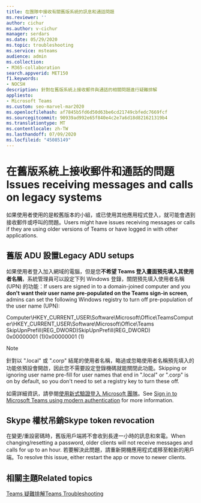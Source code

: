 ```yaml
---
title: 在團隊中接收有關舊版系統的訊息和通話問題
ms.reviewer: ''
author: cichur
ms.author: v-cichur
manager: serdars
ms.date: 05/29/2020
ms.topic: troubleshooting
ms.service: msteams
audience: admin
ms.collection:
- M365-collaboration
search.appverid: MET150
f1.keywords:
- NOCSH
description: 針對在舊版系統上接收郵件與通話的相關問題進行疑難排解
appliesto:
- Microsoft Teams
ms.custom: seo-marvel-mar2020
ms.openlocfilehash: af7845b5fd6d50d63be6cd21749cbfedc7669fcf
ms.sourcegitcommit: 90939ad992e65f840e4c2e7a6d18d821621319b4
ms.translationtype: MT
ms.contentlocale: zh-TW
ms.lasthandoff: 07/09/2020
ms.locfileid: "45085149"
---
```

<a name="issues-receiving-messages-and-calls-on-legacy-systems"></a><span data-ttu-id="04a07-103">在舊版系統上接收郵件和通話的問題</span><span class="sxs-lookup"><span data-stu-id="04a07-103">Issues receiving messages and calls on legacy systems</span></span>
==============================================================

<span data-ttu-id="04a07-104">如果使用者使用的是較舊版本的小組，或已使用其他應用程式登入，就可能會遇到接收郵件或呼叫的問題。</span><span class="sxs-lookup"><span data-stu-id="04a07-104">Users might have issues receiving messages or calls if they are using older versions of Teams or have logged in with other applications.</span></span>

## <a name="legacy-adu-setups"></a><span data-ttu-id="04a07-105">舊版 ADU 設置</span><span class="sxs-lookup"><span data-stu-id="04a07-105">Legacy ADU setups</span></span>

 <span data-ttu-id="04a07-106">如果使用者登入加入網域的電腦，但是您**不希望 Teams 登入畫面預先填入其使用者名稱**，系統管理員可以設定下列 Windows 登錄，關閉預先填入使用者名稱 (UPN) 的功能：</span><span class="sxs-lookup"><span data-stu-id="04a07-106">If users are signed in to a domain-joined computer and you **don't want their user name pre-populated on the Teams sign-in screen**, admins can set the following Windows registry to turn off pre-population of the user name (UPN):</span></span>

  <span data-ttu-id="04a07-107">Computer\HKEY_CURRENT_USER\Software\Microsoft\Office\Teams</span><span class="sxs-lookup"><span data-stu-id="04a07-107">Computer\HKEY_CURRENT_USER\Software\Microsoft\Office\Teams</span></span><br/>
  <span data-ttu-id="04a07-108">SkipUpnPrefill(REG_DWORD)</span><span class="sxs-lookup"><span data-stu-id="04a07-108">SkipUpnPrefill(REG_DWORD)</span></span><br/>
  <span data-ttu-id="04a07-109">0x00000001 (1)</span><span class="sxs-lookup"><span data-stu-id="04a07-109">0x00000001 (1)</span></span>

> [!NOTE]
> <span data-ttu-id="04a07-110">針對以 ".local" 或 ".corp" 結尾的使用者名稱，略過或忽略使用者名稱預先填入的功能依預設會開啟，因此您不需要設定登錄機碼就能關閉此功能。</span><span class="sxs-lookup"><span data-stu-id="04a07-110">Skipping or ignoring user name pre-fill for user names that end in ".local" or ".corp" is on by default, so you don't need to set a registry key to turn these off.</span></span>

<span data-ttu-id="04a07-111">如需詳細資訊，請參閱[使用新式驗證登入 Microsoft 團隊](sign-in-teams.md)。</span><span class="sxs-lookup"><span data-stu-id="04a07-111">See [Sign in to Microsoft Teams using modern authentication](sign-in-teams.md) for more information.</span></span>

## <a name="skype-token-revocation"></a><span data-ttu-id="04a07-112">Skype 權杖吊銷</span><span class="sxs-lookup"><span data-stu-id="04a07-112">Skype token revocation</span></span>

<span data-ttu-id="04a07-113">在變更/重設密碼時，舊版用戶端將不會收到長達一小時的訊息和來電。</span><span class="sxs-lookup"><span data-stu-id="04a07-113">When changing/resetting a password, older clients will not receive messages and calls for up to an hour.</span></span> <span data-ttu-id="04a07-114">若要解決此問題，請重新開機應用程式或移至較新的用戶端。</span><span class="sxs-lookup"><span data-stu-id="04a07-114">To resolve this issue, either restart the app or move to newer clients.</span></span>


## <a name="related-topics"></a><span data-ttu-id="04a07-115">相關主題</span><span class="sxs-lookup"><span data-stu-id="04a07-115">Related topics</span></span>

[<span data-ttu-id="04a07-116">Teams 疑難排解</span><span class="sxs-lookup"><span data-stu-id="04a07-116">Teams Troubleshooting</span></span>](https://docs.microsoft.com/MicrosoftTeams/troubleshoot/teams)